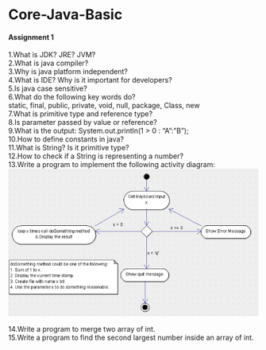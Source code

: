 # Core-Java-Basic

#### Assignment 1


1.What is JDK? JRE? JVM?  
2.What is java compiler?  
3.Why is java platform independent?  
4.What is IDE? Why is it important for developers?  
5.Is java case sensitive?  
6.What do the following key words do?  
static, final, public, private, void, null, package, Class, new  
7.What is primitive type and reference type?  
8.Is parameter passed by value or reference?  
9.What is the output: System.out.println(1 > 0 : “A”:”B”);  
10.How to define constants in java?  
11.What is String? Is it primitive type?  
12.How to check if a String is representing a number?  
13.Write a program to implement the following activity diagram:  
<a href="hhttps://github.com/shenkaidong/Core-Java-Basic/blob/master/note/pic/Assignment%201_1.png?raw=true">
    <img src="https://github.com/shenkaidong/Core-Java-Basic/blob/master/note/pic/Assignment%201_1.png?raw=true">
</a> 

14.Write a program to merge two array of int.  
15.Write a program to find the second largest number inside an array of int.  
